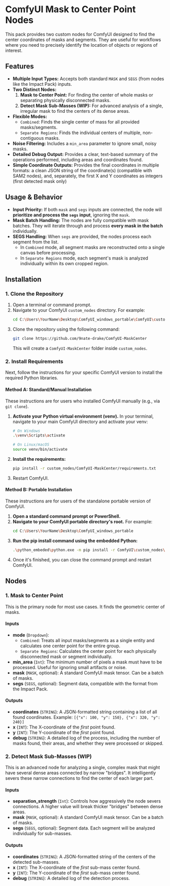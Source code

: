 # ComfyUI Mask to Center Point Nodes

This pack provides two custom nodes for ComfyUI designed to find the center coordinates of masks and segments. They are useful for workflows where you need to precisely identify the location of objects or regions of interest.

## Features

* **Multiple Input Types:** Accepts both standard `MASK` and `SEGS` (from nodes like the Impact Pack) inputs.
* **Two Distinct Nodes:**
    1.  **Mask to Center Point:** For finding the center of whole masks or separating physically disconnected masks.
    2.  **Detect Mask Sub-Masses (WIP):** For advanced analysis of a single, irregular mask to find the centers of its dense areas.
* **Flexible Modes:**
    * `Combined`: Finds the single center of mass for all provided masks/segments.
    * `Separate Regions`: Finds the individual centers of multiple, non-contiguous masks.
* **Noise Filtering:** Includes a `min_area` parameter to ignore small, noisy masks.
* **Detailed Debug Output:** Provides a clear, text-based summary of the operations performed, including areas and coordinates found.
* **Simple Coordinate Outputs:** Provides the final coordinates in multiple formats: a clean JSON string of the coordinate(s) (compatible with SAM2 nodes), and, separately, the first X and Y coordinates as integers (first detected mask only)

## Usage & Behavior

* **Input Priority:** If both `mask` and `segs` inputs are connected, the node will **prioritize and process the `segs` input**, ignoring the `mask`.
* **Mask Batch Handling:** The nodes are fully compatible with mask batches. They will iterate through and process **every mask in the batch** individually.
* **SEGS Handling:** When `segs` are provided, the nodes process each segment from the list.
    * In `Combined` mode, all segment masks are reconstructed onto a single canvas before processing.
    * In `Separate Regions` mode, each segment's mask is analyzed individually within its own cropped region.

## Installation

### 1. Clone the Repository

1.  Open a terminal or command prompt.
2.  Navigate to your ComfyUI `custom_nodes` directory. For example:
    ```bash
    cd C:\Users\YourName\Desktop\ComfyUI_windows_portable\ComfyUI\custom_nodes
    ```
3.  Clone the repository using the following command:
    ```bash
    git clone https://github.com/9nate-drake/ComfyUI-MaskCenter
    ```
    This will create a `ComfyUI-MaskCenter` folder inside `custom_nodes`.

### 2. Install Requirements

Next, follow the instructions for your specific ComfyUI version to install the required Python libraries.

#### Method A: Standard/Manual Installation

These instructions are for users who installed ComfyUI manually (e.g., via `git clone`).

1.  **Activate your Python virtual environment (venv).** In your terminal, navigate to your main ComfyUI directory and activate your venv:
    ```bash
    # On Windows
    .\venv\Scripts\activate
    
    # On Linux/macOS
    source venv/bin/activate
    ```
2.  **Install the requirements:**
    ```bash
    pip install -r custom_nodes/ComfyUI-MaskCenter/requirements.txt
    ```
3.  Restart ComfyUI.

#### Method B: Portable Installation

These instructions are for users of the standalone portable version of ComfyUI.

1.  **Open a standard command prompt or PowerShell.**
2.  **Navigate to your ComfyUI portable directory's root.** For example:
    ```bash
    cd C:\Users\YourName\Desktop\ComfyUI_windows_portable
    ```
3.  **Run the pip install command using the embedded Python:**
    ```bash
    .\python_embeded\python.exe -m pip install -r ComfyUI\custom_nodes\ComfyUI-MaskCenter\requirements.txt
    ```
4.  Once it's finished, you can close the command prompt and restart ComfyUI.

## Nodes

### 1. Mask to Center Point

This is the primary node for most use cases. It finds the geometric center of masks.

#### Inputs

* **mode** (`Dropdown`):
    * `Combined`: Treats all input masks/segments as a single entity and calculates one center point for the entire group.
    * `Separate Regions`: Calculates the center point for each physically disconnected mask or segment individually.
* **min_area** (`Int`): The minimum number of pixels a mask must have to be processed. Useful for ignoring small artifacts or noise.
* **mask** (`MASK`, optional): A standard ComfyUI mask tensor. Can be a batch of masks.
* **segs** (`SEGS`, optional): Segment data, compatible with the format from the Impact Pack.

#### Outputs

* **coordinates** (`STRING`): A JSON-formatted string containing a list of all found coordinates. Example: `[{"x": 100, "y": 150}, {"x": 320, "y": 240}]`
* **x** (`INT`): The X-coordinate of the *first* point found.
* **y** (`INT`): The Y-coordinate of the *first* point found.
* **debug** (`STRING`): A detailed log of the process, including the number of masks found, their areas, and whether they were processed or skipped.

### 2. Detect Mask Sub-Masses (WIP)

This is an advanced node for analyzing a single, complex mask that might have several dense areas connected by narrow "bridges". It intelligently severs these narrow connections to find the center of each larger part.

#### Inputs

* **separation_strength** (`Int`): Controls how aggressively the node severs connections. A higher value will break thicker "bridges" between dense areas.
* **mask** (`MASK`, optional): A standard ComfyUI mask tensor. Can be a batch of masks.
* **segs** (`SEGS`, optional): Segment data. Each segment will be analyzed individually for sub-masses.

#### Outputs

* **coordinates** (`STRING`): A JSON-formatted string of the centers of the detected sub-masses.
* **x** (`INT`): The X-coordinate of the *first* sub-mass center found.
* **y** (`INT`): The Y-coordinate of the *first* sub-mass center found.
* **debug** (`STRING`): A detailed log of the detection process.